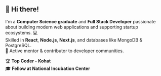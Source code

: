 ## 👋 Hi there!

I'm a **Computer Science graduate** and **Full Stack Developer** passionate about building modern web applications and supporting startup ecosystems. 💻  
Skilled in **React**, **Node.js**, **Next.js**, and databases like MongoDB & PostgreSQL.  
🚀 Active mentor & contributor to developer communities.  

🏆 **Top Coder - Kohat**  
🎓 **Fellow at National Incubation Center**
